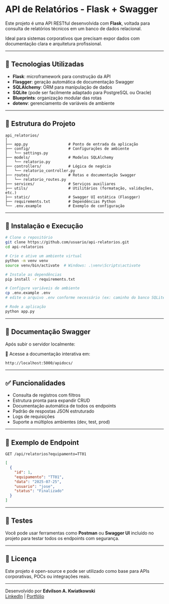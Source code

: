 # API de Relatórios - Flask + Swagger

Este projeto é uma API RESTful desenvolvida com **Flask**, voltada para consulta de relatórios técnicos em um banco de dados relacional.

Ideal para sistemas corporativos que precisam expor dados com documentação clara e arquitetura profissional.

---

## 🚀 Tecnologias Utilizadas

- **Flask**: microframework para construção da API
- **Flasgger**: geração automática de documentação Swagger
- **SQLAlchemy**: ORM para manipulação de dados
- **SQLite** (pode ser facilmente adaptado para PostgreSQL ou Oracle)
- **Blueprints**: organização modular das rotas
- **dotenv**: gerenciamento de variáveis de ambiente

---

## 📁 Estrutura do Projeto

```
api_relatorios/
│
├── app.py                  # Ponto de entrada da aplicação
├── config/                 # Configurações de ambiente
│   └── settings.py
├── models/                 # Modelos SQLAlchemy
│   └── relatorio.py
├── controllers/            # Lógica de negócio
│   └── relatorio_controller.py
├── routes/                 # Rotas e documentação Swagger
│   └── relatorio_routes.py
├── services/               # Serviços auxiliares
├── utils/                  # Utilitários (formatação, validações, etc.)
├── static/                 # Swagger UI estática (Flasgger)
├── requirements.txt        # Dependências Python
└── .env.example            # Exemplo de configuração
```

---

## 🔧 Instalação e Execução

```bash
# Clone o repositório
git clone https://github.com/usuario/api-relatorios.git
cd api-relatorios

# Crie e ative um ambiente virtual
python -m venv venv
source venv/bin/activate  # Windows: .\venv\Scripts\activate

# Instale as dependências
pip install -r requirements.txt

# Configure variáveis de ambiente
cp .env.example .env
# edite o arquivo .env conforme necessário (ex: caminho do banco SQLite)

# Rode a aplicação
python app.py
```

---

## 📘 Documentação Swagger

Após subir o servidor localmente:

📄 Acesse a documentação interativa em:

```
http://localhost:5000/apidocs/
```

---

## ✅ Funcionalidades

- Consulta de registros com filtros
- Estrutura pronta para expandir CRUD
- Documentação automática de todos os endpoints
- Padrão de respostas JSON estruturado
- Logs de requisições
- Suporte a múltiplos ambientes (dev, test, prod)

---

## 📌 Exemplo de Endpoint

`GET /api/relatorios?equipamento=TT01`

```json
[
  {
    "id": 1,
    "equipamento": "TT01",
    "data": "2025-07-25",
    "usuario": "jose",
    "status": "Finalizado"
  }
]
```

---

## 🧪 Testes

Você pode usar ferramentas como **Postman** ou **Swagger UI** incluído no projeto para testar todos os endpoints com segurança.

---

## 📄 Licença

Este projeto é open-source e pode ser utilizado como base para APIs corporativas, POCs ou integrações reais.

---

Desenvolvido por **Edvilson A. Kwiatkowski**  
[LinkedIn](https://linkedin.com) | [Portfólio](https://portfolio-edvilson.vercel.app)
